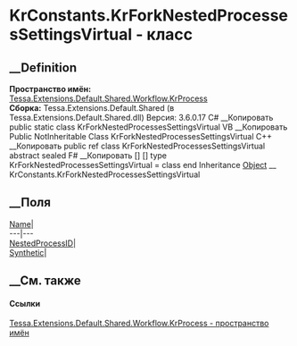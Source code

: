 # KrConstants.KrForkNestedProcessesSettingsVirtual - класс
##  __Definition
 **Пространство имён:**
[Tessa.Extensions.Default.Shared.Workflow.KrProcess](N_Tessa_Extensions_Default_Shared_Workflow_KrProcess.htm)  
 **Сборка:** Tessa.Extensions.Default.Shared (в
Tessa.Extensions.Default.Shared.dll) Версия: 3.6.0.17
C# __Копировать
     public static class KrForkNestedProcessesSettingsVirtual
VB __Копировать
     Public NotInheritable Class KrForkNestedProcessesSettingsVirtual
C++ __Копировать
     public ref class KrForkNestedProcessesSettingsVirtual abstract sealed
F# __Копировать
     [<AbstractClassAttribute>]
    [<SealedAttribute>]
    type KrForkNestedProcessesSettingsVirtual = class end
Inheritance
    [Object](https://learn.microsoft.com/dotnet/api/system.object) __ KrConstants.KrForkNestedProcessesSettingsVirtual
##  __Поля
[Name](F_Tessa_Extensions_Default_Shared_Workflow_KrProcess_KrConstants_KrForkNestedProcessesSettingsVirtual_Name.htm)|  
---|---  
[NestedProcessID](F_Tessa_Extensions_Default_Shared_Workflow_KrProcess_KrConstants_KrForkNestedProcessesSettingsVirtual_NestedProcessID.htm)|  
[Synthetic](F_Tessa_Extensions_Default_Shared_Workflow_KrProcess_KrConstants_KrForkNestedProcessesSettingsVirtual_Synthetic.htm)|  
## __См. также
#### Ссылки
[Tessa.Extensions.Default.Shared.Workflow.KrProcess - пространство
имён](N_Tessa_Extensions_Default_Shared_Workflow_KrProcess.htm)
